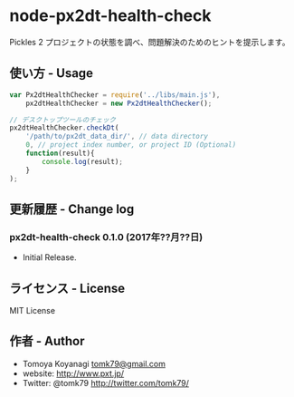 # node-px2dt-health-check
Pickles 2 プロジェクトの状態を調べ、問題解決のためのヒントを提示します。


## 使い方 - Usage

```js
var Px2dtHealthChecker = require('../libs/main.js'),
    px2dtHealthChecker = new Px2dtHealthChecker();

// デスクトップツールのチェック
px2dtHealthChecker.checkDt(
    '/path/to/px2dt_data_dir/', // data directory
    0, // project index number, or project ID (Optional)
    function(result){
    	console.log(result);
    }
);
```


## 更新履歴 - Change log

### px2dt-health-check 0.1.0 (2017年??月??日)

- Initial Release.


## ライセンス - License

MIT License


## 作者 - Author

- Tomoya Koyanagi <tomk79@gmail.com>
- website: <http://www.pxt.jp/>
- Twitter: @tomk79 <http://twitter.com/tomk79/>

